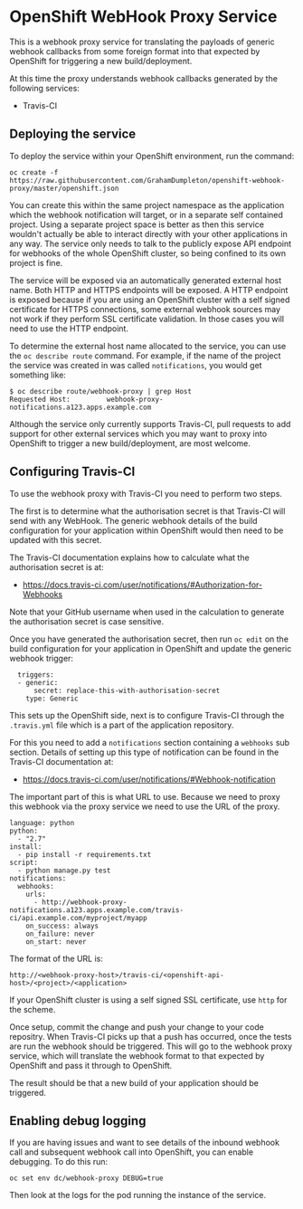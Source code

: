# OpenShift WebHook Proxy Service

This is a webhook proxy service for translating the payloads of generic
webhook callbacks from some foreign format into that expected by OpenShift
for triggering a new build/deployment.

At this time the proxy understands webhook callbacks generated by the
following services:

* Travis-CI 

## Deploying the service

To deploy the service within your OpenShift environment, run the command:

```
oc create -f https://raw.githubusercontent.com/GrahamDumpleton/openshift-webhook-proxy/master/openshift.json
```

You can create this within the same project namespace as the application
which the webhook notification will target, or in a separate self contained
project. Using a separate project space is better as then this service
wouldn't actually be able to interact directly with your other applications
in any way. The service only needs to talk to the publicly expose API
endpoint for webhooks of the whole OpenShift cluster, so being confined to
its own project is fine.

The service will be exposed via an automatically generated external host
name. Both HTTP and HTTPS endpoints will be exposed. A HTTP endpoint is
exposed because if you are using an OpenShift cluster with a self signed
certificate for HTTPS connections, some external webhook sources may not
work if they perform SSL certificate validation. In those cases you will
need to use the HTTP endpoint.

To determine the external host name allocated to the service, you can use
the ``oc describe route`` command. For example, if the name of the project
the service was created in was called ``notifications``, you would get
something like:

```
$ oc describe route/webhook-proxy | grep Host
Requested Host:         webhook-proxy-notifications.a123.apps.example.com
```

Although the service only currently supports Travis-CI, pull requests to
add support for other external services which you may want to proxy into
OpenShift to trigger a new build/deployment, are most welcome.

## Configuring Travis-CI

To use the webhook proxy with Travis-CI you need to perform two steps.

The first is to determine what the authorisation secret is that Travis-CI
will send with any WebHook. The generic webhook details of the build
configuration for your application within OpenShift would then need to be
updated with this secret.

The Travis-CI documentation explains how to calculate what the
authorisation secret is at:

* https://docs.travis-ci.com/user/notifications/#Authorization-for-Webhooks

Note that your GitHub username when used in the calculation to generate
the authorisation secret is case sensitive.

Once you have generated the authorisation secret, then run ``oc edit`` on
the build configuration for your application in OpenShift and update the
generic webhook trigger:

```
  triggers:
  - generic:
      secret: replace-this-with-authorisation-secret
    type: Generic
```

This sets up the OpenShift side, next is to configure Travis-CI through
the ``.travis.yml`` file which is a part of the application repository.

For this you need to add a ``notifications`` section containing a
``webhooks`` sub section. Details of setting up this type of notification
can be found in the Travis-CI documentation at:

* https://docs.travis-ci.com/user/notifications/#Webhook-notification

The important part of this is what URL to use. Because we need to proxy
this webhook via the proxy service we need to use the URL of the proxy.

```
language: python
python:
  - "2.7"
install:
  - pip install -r requirements.txt
script:
  - python manage.py test
notifications:
  webhooks:
    urls:
      - http://webhook-proxy-notifications.a123.apps.example.com/travis-ci/api.example.com/myproject/myapp
    on_success: always
    on_failure: never
    on_start: never
```

The format of the URL is:

```
http://<webhook-proxy-host>/travis-ci/<openshift-api-host>/<project>/<application>
```

If your OpenShift cluster is using a self signed SSL certificate, use
``http`` for the scheme.

Once setup, commit the change and push your change to your code repositry.
When Travis-CI picks up that a push has occurred, once the tests are run
the webhook should be triggered. This will go to the webhook proxy
service, which will translate the webhook format to that expected by
OpenShift and pass it through to OpenShift.

The result should be that a new build of your application should be
triggered.

## Enabling debug logging

If you are having issues and want to see details of the inbound webhook call
and subsequent webhook call into OpenShift, you can enable debugging. To do
this run:


```
oc set env dc/webhook-proxy DEBUG=true
```

Then look at the logs for the pod running the instance of the service.
